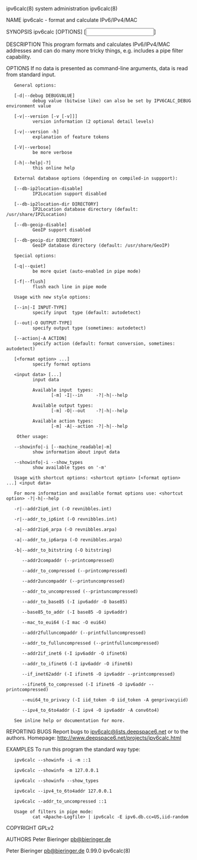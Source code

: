 ipv6calc(8)                                                                          system administration                                                                          ipv6calc(8)

NAME
       ipv6calc - format and calculate IPv6/IPv4/MAC

SYNOPSIS
       ipv6calc [OPTIONS] [<input data>]

DESCRIPTION
       This program formats and calculates IPv6/IPv4/MAC addresses and can do many more tricky things, e.g. includes a pipe filter capability.

OPTIONS
       If no data is presented as command-line arguments, data is read from standard input.

       General options:

       [-d|--debug DEBUGVALUE]
              debug value (bitwise like) can also be set by IPV6CALC_DEBUG environment value

       [-v|--version [-v [-v]]]
              version information (2 optional detail levels)

       [-v|--version -h]
              explanation of feature tokens

       [-V|--verbose]
              be more verbose

       [-h|--help|-?]
              this online help

       External database options (depending on compiled-in suppport):

       [--db-ip2location-disable]
              IP2Location support disabled

       [--db-ip2location-dir DIRECTORY]
              IP2Location database directory (default: /usr/share/IP2Location)

       [--db-geoip-disable]
              GeoIP support disabled

       [--db-geoip-dir DIRECTORY]
              GeoIP database directory (default: /usr/share/GeoIP)

       Special options:

       [-q|--quiet]
              be more quiet (auto-enabled in pipe mode)

       [-f|--flush]
              flush each line in pipe mode

       Usage with new style options:

       [--in|-I INPUT-TYPE]
              specify input  type (default: autodetect)

       [--out|-O OUTPUT-TYPE]
              specify output type (sometimes: autodetect)

       [--action|-A ACTION]
              specify action (default: format conversion, sometimes: autodetect)

       [<format option> ...]
              specify format options

       <input data> [...]
              input data

              Available input  types:
                     [-m] -I|--in     -?|-h|--help

              Available output types:
                     [-m] -O|--out    -?|-h|--help

              Available action types:
                     [-m] -A|--action -?|-h|--help

        Other usage:

       --showinfo|-i [--machine_readable|-m]
              show information about input data

       --showinfo|-i --show_types
              show available types on '-m'

       Usage with shortcut options: <shortcut option> [<format option> ...] <input data>

       For more information and available format options use: <shortcut option> -?|-h|--help

       -r|--addr2ip6_int (-O revnibbles.int)

       -r|--addr_to_ip6int (-O revnibbles.int)

       -a|--addr2ip6_arpa (-O revnibbles.arpa)

       -a|--addr_to_ip6arpa (-O revnibbles.arpa)

       -b|--addr_to_bitstring (-O bitstring)

          --addr2compaddr (--printcompressed)

          --addr_to_compressed (--printcompressed)

          --addr2uncompaddr (--printuncompressed)

          --addr_to_uncompressed (--printuncompressed)

          --addr_to_base85 (-I ipv6addr -O base85)

          --base85_to_addr (-I base85 -O ipv6addr)

          --mac_to_eui64 (-I mac -O eui64)

          --addr2fulluncompaddr (--printfulluncompressed)

          --addr_to_fulluncompressed (--printfulluncompressed)

          --addr2if_inet6 (-I ipv6addr -O ifinet6)

          --addr_to_ifinet6 (-I ipv6addr -O ifinet6)

          --if_inet62addr (-I ifinet6 -O ipv6addr --printcompressed)

          --ifinet6_to_compressed (-I ifinet6 -O ipv6addr --printcompressed)

          --eui64_to_privacy (-I iid_token -O iid_token -A genprivacyiid)

          --ipv4_to_6to4addr (-I ipv4 -O ipv6addr -A conv6to4)

       See inline help or documentation for more.

REPORTING BUGS
       Report bugs to <ipv6calc@lists.deepspace6.net> or to the authors.
       Homepage: http://www.deepspace6.net/projects/ipv6calc.html

EXAMPLES
       To run this program the standard way type:

       ipv6calc --showinfo -i -m ::1

       ipv6calc --showinfo -m 127.0.0.1

       ipv6calc --showinfo --show_types

       ipv6calc --ipv4_to_6to4addr 127.0.0.1

       ipv6calc --addr_to_uncompressed ::1

       Usage of filters in pipe mode:
              cat <Apache-Logfile> | ipv6calc -E ipv6.db.cc=US,iid-random

COPYRIGHT
       GPLv2

AUTHORS
       Peter Bieringer <pb@bieringer.de>

Peter Bieringer <pb@bieringer.de>                                                            0.99.0                                                                                 ipv6calc(8)
